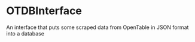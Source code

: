 OTDBInterface
=============

An interface that puts some scraped data from OpenTable in JSON format into a database